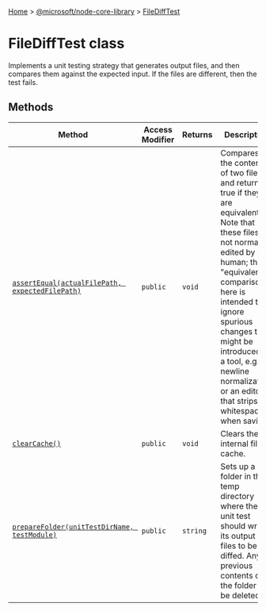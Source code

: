 [Home](./index) &gt; [@microsoft/node-core-library](node-core-library.md) &gt; [FileDiffTest](node-core-library.filedifftest.md)

# FileDiffTest class

Implements a unit testing strategy that generates output files, and then compares them against the expected input. If the files are different, then the test fails.

## Methods

|  Method | Access Modifier | Returns | Description |
|  --- | --- | --- | --- |
|  [`assertEqual(actualFilePath, expectedFilePath)`](node-core-library.filedifftest.assertequal.md) | `public` | `void` | Compares the contents of two files, and returns true if they are equivalent. Note that these files are not normally edited by a human; the "equivalence" comparison here is intended to ignore spurious changes that might be introduced by a tool, e.g. Git newline normalization or an editor that strips whitespace when saving. |
|  [`clearCache()`](node-core-library.filedifftest.clearcache.md) | `public` | `void` | Clears the internal file cache. |
|  [`prepareFolder(unitTestDirName, testModule)`](node-core-library.filedifftest.preparefolder.md) | `public` | `string` | Sets up a folder in the temp directory where the unit test should write its output files to be diffed. Any previous contents of the folder will be deleted. |

